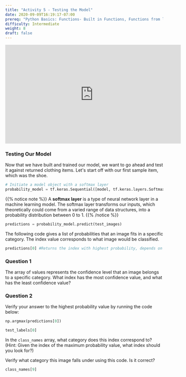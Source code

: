 ```yaml
---
title: "Activity 5 - Testing the Model"
date: 2020-09-09T16:19:17-07:00
prereq: "Python Basics: Functions- Built in Functions, Functions from libraries; Data Types- Strings, Numbers, Reading from Console; Data Structures- Lists"
difficulty: Intermediate
weight: 8
draft: false
---
```


<iframe width="560" height="315" src="https://www.youtube.com/embed/3FELV6BYtIo" frameborder="0" allow="accelerometer; autoplay; encrypted-media; gyroscope; picture-in-picture" allowfullscreen></iframe>

<br>

### Testing Our Model

Now that we have built and trained our model, we want to go ahead and test it against returned clothing items. 
Let's start off with our first sample item, which was the shoe.
```python
# Initiate a model object with a softmax layer
probability_model = tf.keras.Sequential([model, tf.keras.layers.Softmax()])
```

{{% notice note %}}
A **softmax layer** is a type of neural network layer in a machine learning model. The softmax layer transforms our inputs, which theoretically could come from a varied range of data structures, into a probability distribution between 0 to 1.
{{% /notice %}}

```python
predictions = probability_model.predict(test_images)
```

The following code gives a list of probabilities that an image fits in a specific category. The index value corresponds to what image would be classified.
```python
predictions[0] #Returns the index with highest probability, depends on the index value.
```

### Question 1
The array of values represents the confidence level that an image belongs to a specific category. What index has the most confidence value, and what has the least confidence value?

### Question 2
Verify your answer to the highest probability value by running the code below:

```python
np.argmax(predictions[0])
```

```python
test_labels[0]
```

In the `class_names` array, what category does this index correspond to? (Hint: Given the index of the maximum probability value, what index should you look for?)

Verify what category this image falls under using this code. Is it correct?

```python
class_names[9]
```